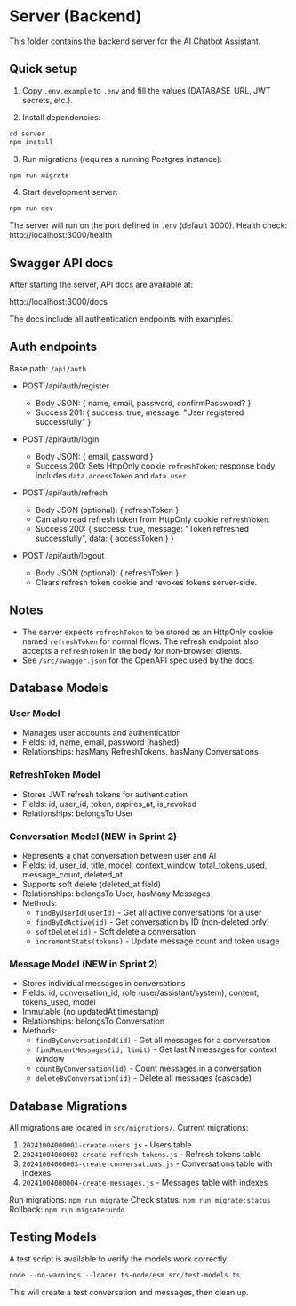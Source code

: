 # Server (Backend)

This folder contains the backend server for the AI Chatbot Assistant.

## Quick setup

1. Copy `.env.example` to `.env` and fill the values (DATABASE_URL, JWT secrets, etc.).

2. Install dependencies:

```powershell
cd server
npm install
```

3. Run migrations (requires a running Postgres instance):

```powershell
npm run migrate
```

4. Start development server:

```powershell
npm run dev
```

The server will run on the port defined in `.env` (default 3000). Health check: http://localhost:3000/health

## Swagger API docs

After starting the server, API docs are available at:

http://localhost:3000/docs

The docs include all authentication endpoints with examples.

## Auth endpoints

Base path: `/api/auth`

- POST /api/auth/register
  - Body JSON: { name, email, password, confirmPassword? }
  - Success 201: { success: true, message: "User registered successfully" }

- POST /api/auth/login
  - Body JSON: { email, password }
  - Success 200: Sets HttpOnly cookie `refreshToken`; response body includes `data.accessToken` and `data.user`.

- POST /api/auth/refresh
  - Body JSON (optional): { refreshToken }
  - Can also read refresh token from HttpOnly cookie `refreshToken`.
  - Success 200: { success: true, message: "Token refreshed successfully", data: { accessToken } }

- POST /api/auth/logout
  - Body JSON (optional): { refreshToken }
  - Clears refresh token cookie and revokes tokens server-side.

## Notes

- The server expects `refreshToken` to be stored as an HttpOnly cookie named `refreshToken` for normal flows. The refresh endpoint also accepts a `refreshToken` in the body for non-browser clients.
- See `/src/swagger.json` for the OpenAPI spec used by the docs.

## Database Models

### User Model

- Manages user accounts and authentication
- Fields: id, name, email, password (hashed)
- Relationships: hasMany RefreshTokens, hasMany Conversations

### RefreshToken Model

- Stores JWT refresh tokens for authentication
- Fields: id, user_id, token, expires_at, is_revoked
- Relationships: belongsTo User

### Conversation Model (NEW in Sprint 2)

- Represents a chat conversation between user and AI
- Fields: id, user_id, title, model, context_window, total_tokens_used, message_count, deleted_at
- Supports soft delete (deleted_at field)
- Relationships: belongsTo User, hasMany Messages
- Methods:
  - `findByUserId(userId)` - Get all active conversations for a user
  - `findByIdActive(id)` - Get conversation by ID (non-deleted only)
  - `softDelete(id)` - Soft delete a conversation
  - `incrementStats(tokens)` - Update message count and token usage

### Message Model (NEW in Sprint 2)

- Stores individual messages in conversations
- Fields: id, conversation_id, role (user/assistant/system), content, tokens_used, model
- Immutable (no updatedAt timestamp)
- Relationships: belongsTo Conversation
- Methods:
  - `findByConversationId(id)` - Get all messages for a conversation
  - `findRecentMessages(id, limit)` - Get last N messages for context window
  - `countByConversation(id)` - Count messages in a conversation
  - `deleteByConversation(id)` - Delete all messages (cascade)

## Database Migrations

All migrations are located in `src/migrations/`. Current migrations:

1. `20241004000001-create-users.js` - Users table
2. `20241004000002-create-refresh-tokens.js` - Refresh tokens table
3. `20241004000003-create-conversations.js` - Conversations table with indexes
4. `20241004000004-create-messages.js` - Messages table with indexes

Run migrations: `npm run migrate`
Check status: `npm run migrate:status`
Rollback: `npm run migrate:undo`

## Testing Models

A test script is available to verify the models work correctly:

```powershell
node --no-warnings --loader ts-node/esm src/test-models.ts
```

This will create a test conversation and messages, then clean up.
